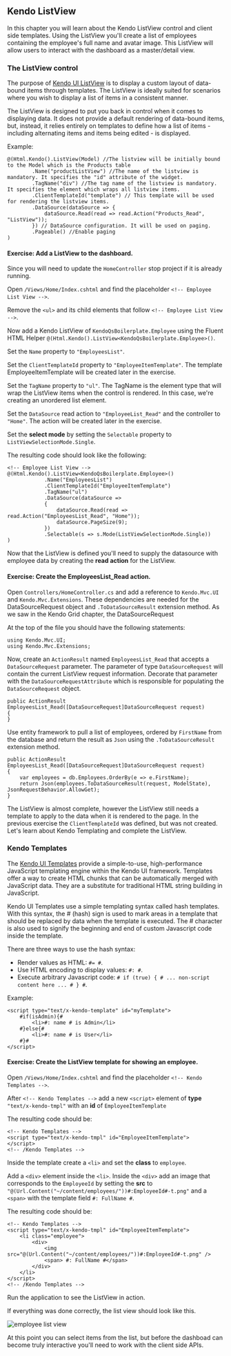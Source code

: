 ## Kendo ListView

In this chapter you will learn about the Kendo ListView control and client side templates. Using the ListView you'll create a list of employees containing the employee's full name and avatar image. This ListView will allow users to interact with the dashboard as a master/detail view.

### The ListView control

The purpose of [Kendo UI ListView](http://docs.telerik.com/kendo-ui/controls/data-management/listview/basic-usage) is to display a custom layout of data-bound items through templates. The ListView is ideally suited for scenarios where you wish to display a list of items in a consistent manner.

The ListView is designed to put you back in control when it comes to displaying data. It does not provide a default rendering of data-bound items, but, instead, it relies entirely on templates to define how a list of items - including alternating items and items being edited - is displayed.

Example:

    @(Html.Kendo().ListView(Model) //The listview will be initially bound to the Model which is the Products table
            .Name("productListView") //The name of the listview is mandatory. It specifies the "id" attribute of the widget.
            .TagName("div") //The tag name of the listview is mandatory. It specifies the element which wraps all listview items.
            .ClientTemplateId("template") // This template will be used for rendering the listview items.
            .DataSource(dataSource => {
                dataSource.Read(read => read.Action("Products_Read", "ListView"));
            }) // DataSource configuration. It will be used on paging.
            .Pageable() //Enable paging
    )
    
<h4 class="exercise-start">
    <b>Exercise</b>: Add a ListView to the dashboard.
</h4>

Since you will need to update the `HomeController` stop project if it is already running.

Open `/Views/Home/Index.cshtml` and find the placeholder `<!-- Employee List View -->`.

Remove the `<ul>` and its child elements that follow `<!-- Employee List View -->`.

Now add a Kendo ListView of `KendoQsBoilerplate.Employee` using the Fluent HTML Helper `@(Html.Kendo().ListView<KendoQsBoilerplate.Employee>()`.

Set the `Name` property to `"EmployeesList"`.

Set the `ClientTemplateId` property to `"EmployeeItemTemplate"`. The template EmployeeItemTemplate will be created later in the exercise. 

Set the `TagName` property to `"ul"`. The TagName is the element type that will wrap the ListView items when the control is rendered. In this case, we're creating an unordered list element.

Set the `DataSource` read action to `"EmployeeList_Read"` and the controller to `"Home"`. The action will be created later in the exercise.

Set the **select mode** by setting the `Selectable` property to `ListViewSelectionMode.Single`.

The resulting code should look like the following: 

	<!-- Employee List View -->
	@(Html.Kendo().ListView<KendoQsBoilerplate.Employee>()
                .Name("EmployeesList")
                .ClientTemplateId("EmployeeItemTemplate")
                .TagName("ul")
                .DataSource(dataSource =>
                {
                    dataSource.Read(read => read.Action("EmployeesList_Read", "Home"));
                    dataSource.PageSize(9);
                })
                .Selectable(s => s.Mode(ListViewSelectionMode.Single))
    )
    
<div class="exercise-end"></div>

Now that the ListView is defined you'll need to supply the datasource with employee data by creating the **read action** for the ListView. 

<h4 class="exercise-start">
    <b>Exercise</b>: Create the EmployeesList_Read action.
</h4>

Open `Controllers/HomeController.cs` and add a reference to `Kendo.Mvc.UI` and `Kendo.Mvc.Extensions`. These dependencies are needed for the DataSourceRequest object and `.ToDataSourceResult` extension method. As we saw in the Kendo Grid chapter, the DataSourceRequest 

At the top of the file you should have the following statements:

	using Kendo.Mvc.UI;
	using Kendo.Mvc.Extensions;

Now, create an `ActionResult` named `EmployeesList_Read` that accepts a `DataSourceRequest` parameter. The parameter of type `DataSourceRequest` will contain the current ListView request information. Decorate that parameter with the `DataSourceRequestAttribute` which is  responsible for populating the `DataSourceRequest` object.

    public ActionResult EmployeesList_Read([DataSourceRequest]DataSourceRequest request)
    {
    }

Use entity framework to pull a list of employees, ordered by `FirstName` from the database and return the result as `Json` using the `.ToDataSourceResult` extension method.
 
    public ActionResult EmployeesList_Read([DataSourceRequest]DataSourceRequest request)
    {
        var employees = db.Employees.OrderBy(e => e.FirstName);
        return Json(employees.ToDataSourceResult(request, ModelState), JsonRequestBehavior.AllowGet);
    }

  
<div class="exercise-end"></div>

The ListView is almost complete, however the ListView still needs a template to apply to the data when it is rendered to the page. In the previous exercise the `ClientTemplateId` was defined, but was not created. Let's learn about Kendo Templating and complete the ListView.

### Kendo Templates

The [Kendo UI Templates](http://docs.telerik.com/kendo-ui/framework/templates/overview) provide a simple-to-use, high-performance JavaScript templating engine within the Kendo UI framework. Templates offer a way to create HTML chunks that can be automatically merged with JavaScript data. They are a substitute for traditional HTML string building in JavaScript.

Kendo UI Templates use a simple templating syntax called hash templates. With this syntax, the # (hash) sign is used to mark areas in a template that should be replaced by data when the template is executed. The # character is also used to signify the beginning and end of custom Javascript code inside the template.

There are three ways to use the hash syntax:

- Render values as HTML: `#= #`.
- Use HTML encoding to display values: `#: #`.
- Execute arbitrary Javascript code: `# if (true) { # ... non-script content here ... # } #`.

Example:

    <script type="text/x-kendo-template" id="myTemplate">
        #if(isAdmin){#
            <li>#: name # is Admin</li>
        #}else{#
            <li>#: name # is User</li>
        #}#
    </script>

<h4 class="exercise-start">
    <b>Exercise</b>: Create the ListView template for showing an employee.
</h4>

Open `/Views/Home/Index.cshtml` and find the placeholder `<!-- Kendo Templates -->`.

After `<!-- Kendo Templates -->` add a new `<script>` element of **type** `"text/x-kendo-tmpl"` with an **id** of `EmployeeItemTemplate`

The resulting code should be: 

	<!-- Kendo Templates -->
	<script type="text/x-kendo-tmpl" id="EmployeeItemTemplate">
	</script>	
	<!-- /Kendo Templates -->

Inside the template create a `<li>` and set the **class** to `employee`.

Add a `<div>` element inside the `<li>`. Inside the `<div>` add an image that corresponds to the `EmployeeId` by setting the **src** to `"@(Url.Content("~/content/employees/"))#:EmployeeId#-t.png"` and a `<span>` with the template field `#: FullName #`.
    
The resulting code should be: 

	<!-- Kendo Templates -->
	<script type="text/x-kendo-tmpl" id="EmployeeItemTemplate">
	    <li class="employee">
	        <div>
	            <img src="@(Url.Content("~/content/employees/"))#:EmployeeId#-t.png" />
	            <span> #: FullName #</span>
	        </div>
	    </li>
	</script>	
	<!-- /Kendo Templates -->

Run the application to see the ListView in action.
    
<div class="exercise-end"></div>

If everything was done correctly, the list view should look like this.

![employee list view](images/chapter5/employee-list.jpg)

At this point you can select items from the list, but before the dashboad can become truly interactive you'll need to work with the client side APIs.